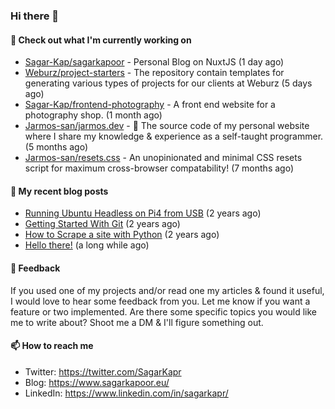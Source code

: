 ### Hi there 👋

#### 👷 Check out what I'm currently working on

- [Sagar-Kap/sagarkapoor](https://github.com/Sagar-Kap/sagarkapoor) - Personal Blog on NuxtJS (1 day ago)
- [Weburz/project-starters](https://github.com/Weburz/project-starters) - The repository contain templates for generating various types of projects for our clients at Weburz (5 days ago)
- [Sagar-Kap/frontend-photography](https://github.com/Sagar-Kap/frontend-photography) - A front end website for a photography shop. (1 month ago)
- [Jarmos-san/jarmos.dev](https://github.com/Jarmos-san/jarmos.dev) - 👨 The source code of my personal website where I share my knowledge &amp; experience as a self-taught programmer. (5 months ago)
- [Jarmos-san/resets.css](https://github.com/Jarmos-san/resets.css) - An unopinionated and minimal CSS resets script for maximum cross-browser compatability! (7 months ago)


#### 📜 My recent blog posts

- [Running Ubuntu Headless on Pi4 from USB](https://www.sagarkapoor.eu/raspberry-pi4-headless-ubuntu-from-usb/) (2 years ago)
- [Getting Started With Git](https://www.sagarkapoor.eu/getting-started-with-git/) (2 years ago)
- [How to Scrape a site with Python](https://www.sagarkapoor.eu/how-to-scrape-with-python/) (2 years ago)
- [Hello there!](https://www.sagarkapoor.eu/about/) (a long while ago)


#### 💬 Feedback

If you used one of my projects and/or read one my articles & found it useful, I would love to hear some feedback from you. Let me know if you want a feature or two implemented. Are there some specific topics you would like me to write about? Shoot me a DM & I'll figure something out.

#### 📫 How to reach me

- Twitter: https://twitter.com/SagarKapr
- Blog: https://www.sagarkapoor.eu/
- LinkedIn: https://www.linkedin.com/in/sagarkapr/